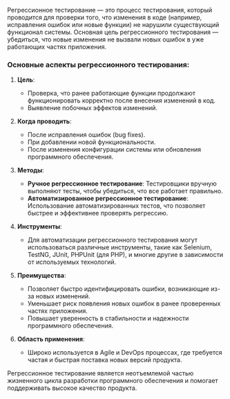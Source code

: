 Регрессионное тестирование — это процесс тестирования, который проводится для проверки того, что изменения в коде (например, исправления ошибок или новые функции) не нарушили существующий функционал системы. Основная цель регрессионного тестирования — убедиться, что новые изменения не вызвали новых ошибок в уже работающих частях приложения.

### Основные аспекты регрессионного тестирования:

1. **Цель**:
   - Проверка, что ранее работающие функции продолжают функционировать корректно после внесения изменений в код.
   - Выявление побочных эффектов изменений.

2. **Когда проводить**:
   - После исправления ошибок (bug fixes).
   - При добавлении новой функциональности.
   - После изменения конфигурации системы или обновления программного обеспечения.

3. **Методы**:
   - **Ручное регрессионное тестирование**: Тестировщики вручную выполняют тесты, чтобы убедиться, что все работает правильно.
   - **Автоматизированное регрессионное тестирование**: Использование автоматизированных тестов, что позволяет быстрее и эффективнее проверять регрессию.

4. **Инструменты**:
   - Для автоматизации регрессионного тестирования могут использоваться различные инструменты, такие как Selenium, TestNG, JUnit, PHPUnit (для PHP), и многие другие в зависимости от используемых технологий.

5. **Преимущества**:
   - Позволяет быстро идентифицировать ошибки, возникающие из-за новых изменений.
   - Уменьшает риск появления новых ошибок в ранее проверенных частях приложения.
   - Повышает уверенность в стабильности и надежности программного обеспечения.

6. **Область применения**:
   - Широко используется в Agile и DevOps процессах, где требуется частая и быстрая поставка новых версий продукта.

Регрессионное тестирование является неотъемлемой частью жизненного цикла разработки программного обеспечения и помогает поддерживать высокое качество продукта.